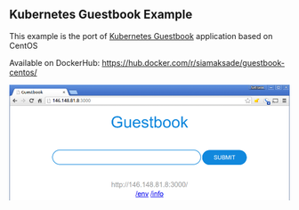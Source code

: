 ## Kubernetes Guestbook Example

This example is the port of [Kubernetes Guestbook](https://github.com/kubernetes/examples/tree/master/guestbook-go) application based on CentOS

Available on DockerHub: https://hub.docker.com/r/siamaksade/guestbook-centos/

![Guestbook](guestbook-page.png)
